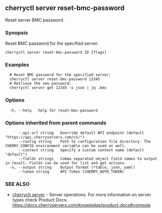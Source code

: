 ## cherryctl server reset-bmc-password

Reset server BMC password.

### Synopsis

Reset BMC password for the specified server.

```
cherryctl server reset-bmc-password ID [flags]
```

### Examples

```
  # Reset BMC password for the specified server:
  cherryctl server reset-bmc-password 12345
  # Retrieve the new password:
  cherryctl server get 12345 -o json | jq .bmc
```

### Options

```
  -h, --help   help for reset-bmc-password
```

### Options inherited from parent commands

```
      --api-url string   Override default API endpoint (default "https://api.cherryservers.com/v1/")
      --config string    Path to configuration file directory. The CHERRY_CONFIG environment variable can be used as well.
      --context string   Specify a custom context name (default "default")
      --fields strings   Comma separated object field names to output in result. Fields can be used for list and get actions.
  -o, --output string    Output format (*table, json, yaml)
      --token string     API Token (CHERRY_AUTH_TOKEN)
```

### SEE ALSO

* [cherryctl server](cherryctl_server.md)	 - Server operations. For more information on server types check Product Docs: https://docs.cherryservers.com/knowledge/product-docs#compute

